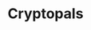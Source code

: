 ---
title: Cryptopals
description: The cryptopals crypto challenges.
url: https://cryptopals.com/
image:
    # url: '/assets/images/cafe.png'
    # alt: 'Cafe'
tags: ['crypto', 'challenge', 'training']
listedDate: 2023-11-10
published: true
---
